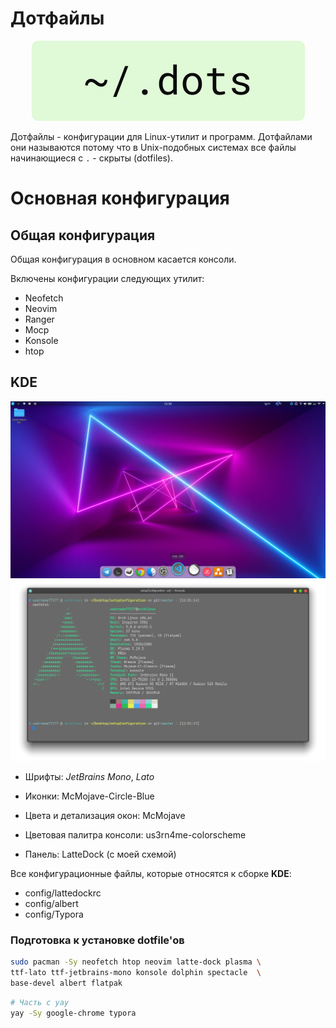 # Дотфайлы

<div align="center">
<img src="assets/dots.png" alt="Desktop"/>
</div>

Дотфайлы - конфигурации для Linux-утилит и программ. Дотфайлами они называются потому что в Unix-подобных системах все файлы начинающиеся с `.` - скрыты (dotfiles).

# Основная конфигурация

## Общая конфигурация

Общая конфигурация в основном касается консоли.

Включены конфигурации следующих утилит:

* Neofetch
* Neovim
* Ranger
* Mocp
* Konsole
* htop

## KDE

<div align="center">
<img src="assets/activeDesktop.png" alt="Desktop"/>
</div>


<div align="center">
<img src="assets/neofetch.png" alt="neofetch info"/>
</div>


* Шрифты: *JetBrains Mono*, *Lato*

* Иконки: McMojave-Circle-Blue
* Цвета и детализация окон: McMojave
* Цветовая палитра консоли: us3rn4me-colorscheme

* Панель: LatteDock (с моей схемой)

Все конфигурационные файлы, которые относятся к сборке **KDE**:

* config/lattedockrc
* config/albert
* config/Typora

### Подготовка к установке dotfile'ов

```bash
sudo pacman -Sy neofetch htop neovim latte-dock plasma \ 
ttf-lato ttf-jetbrains-mono konsole dolphin spectacle  \
base-devel albert flatpak
```

```bash
# Часть с yay
yay -Sy google-chrome typora
```
